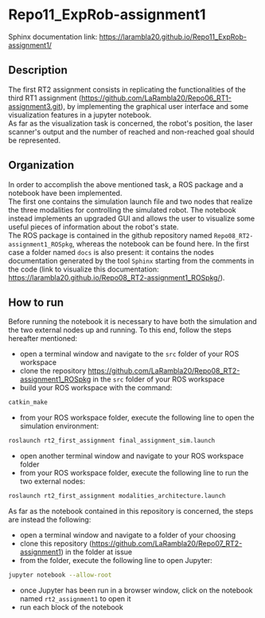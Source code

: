 # Repo11_ExpRob-assignment1
Sphinx documentation link: https://larambla20.github.io/Repo11_ExpRob-assignment1/
## Description
The first RT2 assignment consists in replicating the functionalities of the third RT1 assignment (https://github.com/LaRambla20/Repo06_RT1-assignment3.git), by implementing the graphical user interface and some visualization features in a jupyter notebook.  
As far as the visualization task is concerned, the robot's position, the laser scanner's output and the number of reached and non-reached goal should be represented.
## Organization
In order to accomplish the above mentioned task, a ROS package and a notebook have been implemented.  
The first one contains the simulation launch file and two nodes that realize the three modalities for controlling the simulated robot. The notebook instead implements an upgraded GUI and allows the user to visualize some useful pieces of information about the robot's state.  
The ROS package is contained in the github repository named `Repo08_RT2-assignment1_ROSpkg`, whereas the notebook can be found here. In the first case a folder named `docs` is also present: it contains the nodes documentation generated by the tool `Sphinx` starting from the comments in the code (link to visualize this documentation: https://larambla20.github.io/Repo08_RT2-assignment1_ROSpkg/).
## How to run
Before running the notebook it is necessary to have both the simulation and the two external nodes up and running. To this end, follow the steps hereafter mentioned:
* open a terminal window and navigate to the `src` folder of your ROS workspace
* clone the repository https://github.com/LaRambla20/Repo08_RT2-assignment1_ROSpkg in the `src` folder of your ROS workspace
* build your ROS workspace with the command:
```bash
catkin_make
```
* from your ROS workspace folder, execute the following line to open the simulation environment:
```bash
roslaunch rt2_first_assignment final_assignment_sim.launch
```
* open another terminal window and navigate to your ROS workspace folder
* from your ROS workspace folder, execute the following line to run the two external nodes:
```bash
roslaunch rt2_first_assignment modalities_architecture.launch
```
As far as the notebook contained in this repository is concerned, the steps are instead the following:
* open a terminal window and navigate to a folder of your choosing
* clone this repository (https://github.com/LaRambla20/Repo07_RT2-assignment1) in the folder at issue
* from the folder, execute the following line to open Jupyter:
```bash
jupyter notebook --allow-root
```
* once Jupyter has been run in a browser window, click on the notebook named `rt2_assignment1` to open it
* run each block of the notebook

